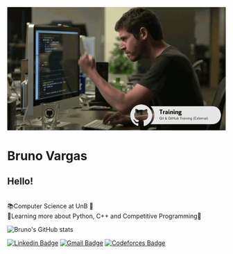 <img width = "auto" src = "https://github.com/BrunoVarg/BrunoVarg/blob/master/funcionou.gif">

# Bruno Vargas

## Hello!


</br>:books:Computer Science at UnB :school:
</br>:open_file_folder:Learning more about Python, C++ and Competitive Programming:yellow_heart:

![Bruno's GitHub stats](https://github-readme-stats.vercel.app/api?username=BrunoVarg&show_icons=true&theme=radical)


[![Linkedin Badge](https://img.shields.io/badge/-BrunoVargas-blue?style=flat-square&logo=Linkedin&logoColor=white&link=https://www.linkedin.com/in/bruno-vargas-8b713b189/)](https://www.linkedin.com/in/bruno-vargas-8b713b189/)
[![Gmail Badge](https://img.shields.io/badge/-brunovargas7899@gmail.com-c14438?style=flat-square&logo=Gmail&logoColor=white&link=mailto:brunovargas7899@gmail.com)](mailto:brunovargas7899@gmail.com)
[![Codeforces Badge](https://img.shields.io/badge/Codeforces-445f9d?style=for-the-badge&logo=Codeforces&logoColor=white)](https://codeforces.com/profile/B_Vargas)

